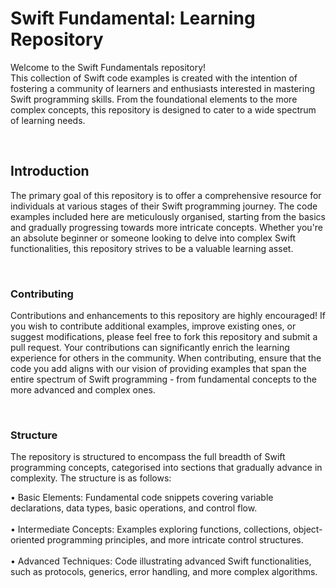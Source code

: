 <!DOCTYPE html>
<html lang="en">
<head>
    <meta charset="UTF-8">
    <meta http-equiv="X-UA-Compatible" content="IE=edge">
    <meta name="viewport" content="width=device-width, initial-scale=1.0">
</head>
 <div> 
<h1>Swift Fundamental: Learning Repository</h1>
    <body><p>Welcome to the Swift Fundamentals repository!<br>
  This collection of Swift code examples is created with the intention of fostering a community of learners and enthusiasts interested in mastering Swift programming skills. From the foundational elements to the more complex concepts, this repository is designed to cater to a wide spectrum of learning needs.</p></body><br>
  <h2>Introduction</h2>
    <body><p>The primary goal of this repository is to offer a comprehensive resource for individuals at various stages of their Swift programming journey. The code examples included here are meticulously organised, starting from the basics and gradually progressing towards more intricate concepts. Whether you're an absolute beginner or someone looking to delve into complex Swift functionalities, this repository strives to be a valuable learning asset.</p></body><br>
  <h3>Contributing</h3>
    <body><p>Contributions and enhancements to this repository are highly encouraged! If you wish to contribute additional examples, improve existing ones, or suggest modifications, please feel free to fork this repository and submit a pull request. Your contributions can significantly enrich the learning experience for others in the community.
When contributing, ensure that the code you add aligns with our vision of providing examples that span the entire spectrum of Swift programming - from fundamental concepts to the more advanced and complex ones.</p></body><br>
  <h3>Structure</h3>
        <p>The repository is structured to encompass the full breadth of Swift programming concepts, categorised into sections that gradually advance in complexity. The structure is as follows:</p>
        <body><p>
            • Basic Elements: Fundamental code snippets covering variable declarations, data types, basic                    operations, and control flow.<br><br>
            • Intermediate Concepts: Examples exploring functions, collections, object- oriented programming                 principles, and more intricate control structures.<br><br>
            • Advanced Techniques: Code illustrating advanced Swift functionalities, such as protocols,                      generics, error handling, and more complex algorithms.</p></body><br>
 </div>
